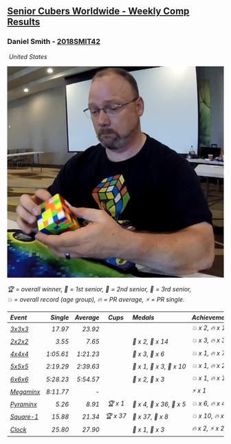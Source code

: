 <style>table {white-space: nowrap;}</style>
<link rel="stylesheet" type="text/css" href="/scw-comp/css/flags.css" />

## [Senior Cubers Worldwide - Weekly Comp Results](/scw-comp/results/)
### Daniel Smith - [2018SMIT42](https://www.worldcubeassociation.org/persons/2018SMIT42)

<i class="flag flag-US" />&nbsp;United States

![Daniel Smith](1570678334.png)

<span style="white-space: nowrap;">🏆 = overall winner</span>, <span style="white-space: nowrap;">🥇 = 1st senior</span>, <span style="white-space: nowrap;">🥈 = 2nd senior</span>, <span style="white-space: nowrap;">🥉 = 3rd senior</span>, <span style="white-space: nowrap;">💥 = overall record (age group)</span>, <span style="white-space: nowrap;">🔥 = PR average</span>, <span style="white-space: nowrap;">⚡ = PR single</span>.

| Event | Single | Average | Cups | Medals | Achievements|
| :-- | --: | --: | :--: | :-- | :-- |
| [3x3x3](333.md) | 17.97 | 23.92 |  |  | 💥 x 2, 🔥 x 11, ⚡ x 9 |
| [2x2x2](222.md) | 3.55 | 7.65 |  | 🥈 x 2, 🥉 x 14 | 💥 x 3, 🔥 x 3, ⚡ x 6 |
| [4x4x4](444.md) | 1:05.61 | 1:21.23 |  | 🥈 x 3, 🥉 x 6 | 💥 x 1, 🔥 x 7, ⚡ x 6 |
| [5x5x5](555.md) | 2:19.29 | 2:39.63 |  | 🥇 x 1, 🥈 x 3, 🥉 x 10 | 💥 x 1, 🔥 x 2, ⚡ x 2 |
| [6x6x6](666.md) | 5:28.23 | 5:54.57 |  | 🥈 x 2, 🥉 x 3 | 💥 x 1, 🔥 x 1, ⚡ x 1 |
| [Megaminx](minx.md) | 8:11.77 | - |  |  | ⚡ x 1 |
| [Pyraminx](pyram.md) | 5.26 | 8.91 | 🏆 x 1 | 🥇 x 4, 🥈 x 36, 🥉 x 5 | 💥 x 6, 🔥 x 4, ⚡ x 3 |
| [Square-1](sq1.md) | 15.88 | 21.34 | 🏆 x 37 | 🥇 x 37, 🥈 x 8 | 💥 x 10, 🔥 x 6, ⚡ x 6 |
| [Clock](clock.md) | 25.80 | 27.90 |  | 🥈 x 1, 🥉 x 3 | 🔥 x 2, ⚡ x 2 |

<!-- Global site tag (gtag.js) - Google Analytics -->
<script async src="https://www.googletagmanager.com/gtag/js?id=UA-86348435-3"></script>
<script>window.dataLayer = window.dataLayer || []; function gtag() {dataLayer.push(arguments);} gtag('js', new Date()); gtag('config', 'UA-86348435-3');</script>
